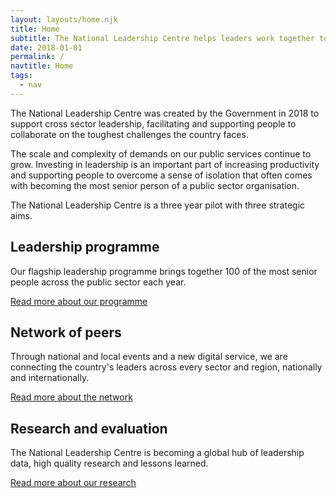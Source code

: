 ```yaml
---
layout: layouts/home.njk
title: Home
subtitle: The National Leadership Centre helps leaders work together to improve public services.
date: 2018-01-01
permalink: /
navtitle: Home
tags:
  - nav
---
```


The National Leadership Centre was created by the Government in 2018 to support cross sector leadership, facilitating and supporting people to collaborate on the toughest challenges the country faces.

The scale and complexity of demands on our public services continue to grow. Investing in leadership is an important part of increasing productivity and supporting people to overcome a sense of isolation that often comes with becoming the most senior person of a public sector organisation.

<p class="gradient-text">
The National Leadership Centre is a three year pilot with three strategic aims.
</p>

## Leadership programme
Our flagship leadership programme brings together 100 of the most senior people across the public sector each year.

[Read more about our programme](/programme)

## Network of peers
Through national and local events and a new digital service, we are connecting the country's leaders across every sector and region, nationally and internationally. 

[Read more about the network](/network)

## Research and evaluation
The National Leadership Centre is becoming a global hub of leadership data, high quality research and lessons learned.

[Read more about our research](/research)
